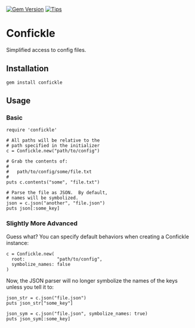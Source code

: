 [![Gem Version](https://badge.fury.io/rb/confickle.svg)](http://badge.fury.io/rb/confickle) [![Tips](http://img.shields.io/gratipay/briandamaged.svg)](https://gratipay.com/briandamaged/)

# Confickle #

Simplified access to config files.

## Installation ##

    gem install confickle

## Usage ##

### Basic ###

    require 'confickle'

    # All paths will be relative to the
    # path specified in the initializer
    c = Confickle.new("path/to/config")

    # Grab the contents of:
    #
    #   path/to/config/some/file.txt
    #
    puts c.contents("some", "file.txt")

    # Parse the file as JSON.  By default,
    # names will be symbolized.
    json = c.json("another", "file.json")
    puts json[:some_key]


### Slightly More Advanced ###

Guess what?  You can specify default behaviors when creating a Confickle instance:

    c = Confickle.new(
      root:            "path/to/config",
      symbolize_names: false
    )

Now, the JSON parser will no longer symbolize the names of the keys unless you tell it to:

    json_str = c.json("file.json")
    puts json_str["some_key"]

    json_sym = c.json("file.json", symbolize_names: true)
    puts json_sym[:some_key]
